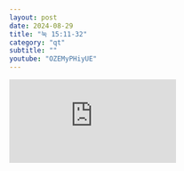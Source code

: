 ```yaml
---
layout: post
date: 2024-08-29
title: "눅 15:11-32"
category: "qt"
subtitle: ""
youtube: "OZEMyPHiyUE"
---
```


<div class="youtube margin-large">
    <iframe src="https://www.youtube.com/embed/OZEMyPHiyUE" title="YouTube video player" frameborder="0" allow="accelerometer; autoplay; clipboard-write; encrypted-media; gyroscope; picture-in-picture; web-share" allowfullscreen></iframe>
</div>

